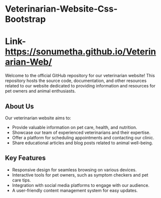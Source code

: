 # Veterinarian-Website-Css-Bootstrap
# Link- https://sonumetha.github.io/Veterinarian-Web/ 

Welcome to the official GitHub repository for our veterinarian website! 
This repository hosts the source code, documentation, and other resources related to our website dedicated to providing information and resources for pet owners and animal enthusiasts.

## About Us

Our veterinarian website aims to:

- Provide valuable information on pet care, health, and nutrition.
- Showcase our team of experienced veterinarians and their expertise.
- Offer a platform for scheduling appointments and contacting our clinic.
- Share educational articles and blog posts related to animal well-being.

## Key Features

- Responsive design for seamless browsing on various devices.
- Interactive tools for pet owners, such as symptom checkers and pet care tips.
- Integration with social media platforms to engage with our audience.
- A user-friendly content management system for easy updates.
